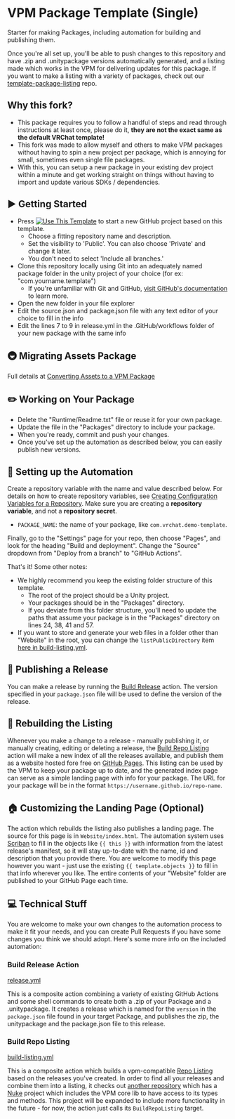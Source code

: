 # VPM Package Template (Single)

Starter for making Packages, including automation for building and publishing them.

Once you're all set up, you'll be able to push changes to this repository and have .zip and .unitypackage versions automatically generated, and a listing made which works in the VPM for delivering updates for this package. If you want to make a listing with a variety of packages, check out our [template-package-listing](https://github.com/vrchat-community/template-package-listing) repo.

## Why this fork?

* This package requires you to follow a handful of steps and read through instructions at least once, please do it, **they are not the exact same as the default VRChat template!**
* This fork was made to allow myself and others to make VPM packages without having to spin a new project per package, which is annoying for small, sometimes even single file packages.
* With this, you can setup a new package in your existing dev project within a minute and get working straight on things without having to import and update various SDKs / dependencies.

## ▶ Getting Started

* Press [![Use This Template](https://user-images.githubusercontent.com/737888/185467681-e5fdb099-d99f-454b-8d9e-0760e5a6e588.png)](https://github.com/vrchat-community/template-package/generate)
to start a new GitHub project based on this template.
  * Choose a fitting repository name and description.
  * Set the visibility to 'Public'. You can also choose 'Private' and change it later.
  * You don't need to select 'Include all branches.'
* Clone this repository locally using Git into an adequately named package folder in the unity project of your choice (for ex: "com.yourname.template")
  * If you're unfamiliar with Git and GitHub, [visit GitHub's documentation](https://docs.github.com/en/get-started/quickstart/git-and-github-learning-resources) to learn more.
* Open the new folder in your file explorer
* Edit the source.json and package.json file with any text editor of your choice to fill in the info
* Edit the lines 7 to 9 in release.yml in the .GitHub/workflows folder of your new package with the same info

## 🚇 Migrating Assets Package
Full details at [Converting Assets to a VPM Package](https://vcc.docs.vrchat.com/guides/convert-unitypackage)

## ✏️ Working on Your Package

* Delete the "Runtime/Readme.txt" file or reuse it for your own package.
* Update the  file in the "Packages" directory to include your package.
* When you're ready, commit and push your changes.
* Once you've set up the automation as described below, you can easily publish new versions.

## 🤖 Setting up the Automation

Create a repository variable with the name and value described below.
For details on how to create repository variables, see [Creating Configuration Variables for a Repository](https://docs.github.com/en/actions/learn-github-actions/variables#creating-configuration-variables-for-a-repository).
Make sure you are creating a **repository variable**, and not a **repository secret**.

* `PACKAGE_NAME`: the name of your package, like `com.vrchat.demo-template`.

Finally, go to the "Settings" page for your repo, then choose "Pages", and look for the heading "Build and deployment". Change the "Source" dropdown from "Deploy from a branch" to "GitHub Actions".

That's it!
Some other notes:
* We highly recommend you keep the existing folder structure of this template.
  * The root of the project should be a Unity project.
  * Your packages should be in the "Packages" directory.
  * If you deviate from this folder structure, you'll need to update the paths that assume your package is in the "Packages" directory on lines 24, 38, 41 and 57.
* If you want to store and generate your web files in a folder other than "Website" in the root, you can change the `listPublicDirectory` item [here in build-listing.yml](.github/workflows/build-listing.yml#L17).

## 🎉 Publishing a Release

You can make a release by running the [Build Release](.github/workflows/release.yml) action. The version specified in your `package.json` file will be used to define the version of the release.

## 📃 Rebuilding the Listing

Whenever you make a change to a release - manually publishing it, or manually creating, editing or deleting a release, the [Build Repo Listing](.github/workflows/build-listing.yml) action will make a new index of all the releases available, and publish them as a website hosted fore free on [GitHub Pages](https://pages.github.com/). This listing can be used by the VPM to keep your package up to date, and the generated index page can serve as a simple landing page with info for your package. The URL for your package will be in the format `https://username.github.io/repo-name`.

## 🏠 Customizing the Landing Page (Optional)

The action which rebuilds the listing also publishes a landing page. The source for this page is in `Website/index.html`. The automation system uses [Scriban](https://github.com/scriban/scriban) to fill in the objects like `{{ this }}` with information from the latest release's manifest, so it will stay up-to-date with the name, id and description that you provide there. You are welcome to modify this page however you want - just use the existing `{{ template.objects }}` to fill in that info wherever you like. The entire contents of your "Website" folder are published to your GitHub Page each time.

## 💻 Technical Stuff

You are welcome to make your own changes to the automation process to make it fit your needs, and you can create Pull Requests if you have some changes you think we should adopt. Here's some more info on the included automation:

### Build Release Action
[release.yml](/.github/workflows/release.yml)

This is a composite action combining a variety of existing GitHub Actions and some shell commands to create both a .zip of your Package and a .unitypackage. It creates a release which is named for the `version` in the `package.json` file found in your target Package, and publishes the zip, the unitypackage and the package.json file to this release.

### Build Repo Listing
[build-listing.yml](.github/workflows/build-listing.yml)

This is a composite action which builds a vpm-compatible [Repo Listing](https://vcc.docs.vrchat.com/vpm/repos) based on the releases you've created. In order to find all your releases and combine them into a listing, it checks out [another repository](https://github.com/vrchat-community/package-list-action) which has a [Nuke](https://nuke.build/) project which includes the VPM core lib to have access to its types and methods. This project will be expanded to include more functionality in the future - for now, the action just calls its `BuildRepoListing` target.
